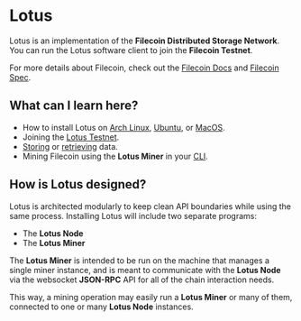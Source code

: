 # Lotus

Lotus is an implementation of the **Filecoin Distributed Storage Network**. You can run the Lotus software client to join the **Filecoin Testnet**.

For more details about Filecoin, check out the [Filecoin Docs](https://docs.filecoin.io) and [Filecoin Spec](https://filecoin-project.github.io/specs/).

## What can I learn here?

- How to install Lotus on [Arch Linux](https://lotu.sh/en+install-lotus-arch), [Ubuntu](https://lotu.sh/en+install-lotus-ubuntu), or [MacOS](https://lotu.sh/en+install-lotus-macos).
- Joining the [Lotus Testnet](https://lotu.sh/en+join-testnet).
- [Storing](https://lotu.sh/en+storing-data) or [retrieving](https://lotu.sh/en+retrieving-data) data.
- Mining Filecoin using the **Lotus Miner** in your [CLI](https://lotu.sh/en+mining).

## How is Lotus designed?

Lotus is architected modularly to keep clean API boundaries while using the same process. Installing Lotus will include two separate programs:

- The **Lotus Node**
- The **Lotus Miner**

The **Lotus Miner** is intended to be run on the machine that manages a single miner instance, and is meant to communicate with the **Lotus Node** via the websocket **JSON-RPC** API for all of the chain interaction needs.

This way, a mining operation may easily run a **Lotus Miner** or many of them, connected to one or many **Lotus Node** instances.

